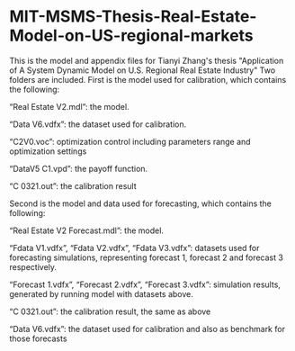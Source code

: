 # MIT-MSMS-Thesis-Real-Estate-Model-on-US-regional-markets
This is the model and appendix files for Tianyi Zhang's thesis "Application of A System Dynamic Model on U.S. Regional Real Estate Industry"
Two folders are included. First is the model used for calibration, which contains the following:

“Real Estate V2.mdl”: the model.

“Data V6.vdfx”: the dataset used for calibration.

“C2V0.voc”: optimization control including parameters range and optimization settings

“DataV5 C1.vpd”: the payoff function.

“C 0321.out”: the calibration result

Second is the model and data used for forecasting, which contains the following:

“Real Estate V2 Forecast.mdl”: the model.

“Fdata V1.vdfx”, “Fdata V2.vdfx”, “Fdata V3.vdfx”: datasets used for forecasting simulations, representing forecast 1, forecast 2 and forecast 3 respectively.

“Forecast 1.vdfx”, “Forecast 2.vdfx”, “Forecast 3.vdfx”: simulation results, generated by running model with datasets above.

“C 0321.out”: the calibration result, the same as above

“Data V6.vdfx”: the dataset used for calibration and also as benchmark for those forecasts
